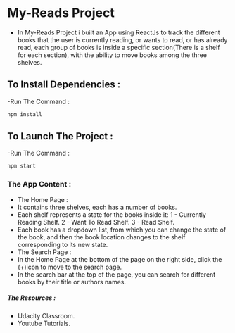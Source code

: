 # My-Reads Project

- In My-Reads Project i built an App using ReactJs to track the different books that the user is currently reading, or wants to read, or has already read, each group of books is inside a specific section(There is a shelf for each section), with the ability to move books among the three shelves.

## To Install Dependencies :

-Run The Command :

```bash
npm install
```

## To Launch The Project :

-Run The Command :

```bash
npm start
```

### The App Content :

- The Home Page :
- It contains three shelves, each has a number of books.
- Each shelf represents a state for the books inside it:
  1 - Currently Reading Shelf.
  2 - Want To Read Shelf.
  3 - Read Shelf.
- Each book has a dropdown list, from which you can change the state of the book, and then the book location changes to the shelf corresponding to its new state.
- The Search Page :
- In the Home Page at the bottom of the page on the right side, click the (+)icon to move to the search page.
- In the search bar at the top of the page, you can search for different books by their title or authors names.

##### The Resources :

- Udacity Classroom.
- Youtube Tutorials.

